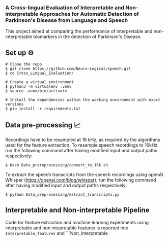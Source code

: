 ### A Cross-lingual Evaluation of Interpretable and Non-interpretable Approaches for Automatic Detection of Parkinson's Disease from Language and Speech


This project aimed at comparing the performance of interpretable and non-interpretable biomarkers in the detection of Parkinson's Disease.

## Set up  ⚙️ 

```
# Clone the repo
$ git clone https://github.com/Neuro-Logical/speech.git
$ cd Cross_Lingual_Evaluation/

# Create a virtual environment
$ python3 -m virtualenv .venv
$ source .venv/bin/activate

# Install the dependencies within the working environment with exact versions
$ pip install -r requirements.txt
```
## Data pre-processing 📈

Recordings have to be resampled at 16 kHz, as required by the algorithms used for the feature extraction. To resample speech recordings to 16kHz, run the following command after having modified input and output paths respectively: 
  
  ```
  $ bash Data_prereprocessing/convert_to_16k.sh 
  ```

To extract the speech transcripts from the speech recordings using openAI Whisper (https://openai.com/blog/whisper), run the following command after having modified input and output paths respectively:

   ```
   $ python Data_preprocessing/extract_transcripts.py
   ```

## Interpretable and Non-interpretable Pipeline

Code for feature extraction and machine learning experiments using interpretable and non intepretable features is reported into  ```Interpretable_features``` and ```Non_interpretable